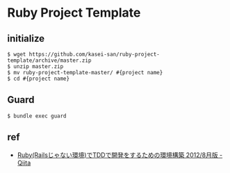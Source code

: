 # Ruby Project Template


## initialize

```
$ wget https://github.com/kasei-san/ruby-project-template/archive/master.zip
$ unzip master.zip
$ mv ruby-project-template-master/ #{project name}
$ cd #{project name}
```

## Guard

```
$ bundle exec guard
```

## ref

- [Ruby(Railsじゃない環境)でTDDで開発をするための環境構築 2012/8月版 - Qiita](http://qiita.com/joker1007/items/1d38dfceba03c717bf21)



